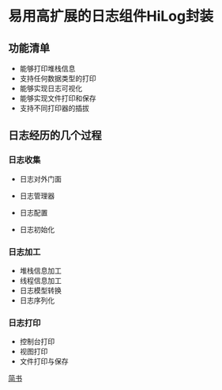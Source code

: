 # 易用高扩展的日志组件HiLog封装

## 功能清单

- 能够打印堆栈信息
- 支持任何数据类型的打印
- 能够实现日志可视化
- 能够实现文件打印和保存
- 支持不同打印器的插拔



## 日志经历的几个过程

### 日志收集

- 日志对外门面

- 日志管理器

- 日志配置

- 日志初始化

### 日志加工
- 堆栈信息加工
- 线程信息加工
- 日志模型转换
- 日志序列化

### 日志打印
- 控制台打印
- 视图打印
- 文件打印与保存


[简书](https://www.jianshu.com/p/4e94246f1643)